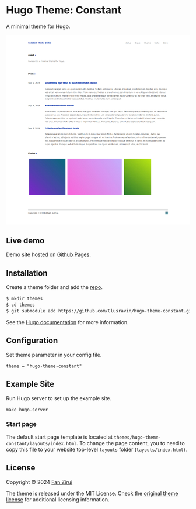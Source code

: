 # Hugo Theme: Constant

A minimal theme for Hugo. 

![Constant](https://github.com/Clusravin/hugo-theme-constant/blob/master/images/screenshot.png?raw=true)

## Live demo

Demo site hosted on [Github Pages](https://clusravin.github.io/hugo-theme-constant/).

## Installation

Create a theme folder and add the [repo](https://github.com/Clusravin/hugo-theme-constant/).

```sh
$ mkdir themes
$ cd themes
$ git submodule add https://github.com/Clusravin/hugo-theme-constant.git hugo-theme-constant
```
    
See the [Hugo documentation](https://gohugo.io/themes/installing/) for more information.

## Configuration

Set theme parameter in your config file.

```
theme = "hugo-theme-constant"
```

## Example Site

Run Hugo server to set up the example site.

```
make hugo-server
```

### Start page

The default start page template is located at ```themes/hugo-theme-constant/layouts/index.html```. To change the page content, you to need to copy this file to 
your website top-level ```layouts``` folder (```layouts/index.html```).

## License

Copyright © 2024 [Fan Zirui](https://github.com/Clusravin/)

The theme is released under the MIT License. Check the [original theme license](https://github.com/mrmierzejewski/hugo-theme-console/blob/master/LICENSE) for additional licensing information.
